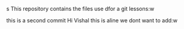 s This repository contains the files use dfor a git lessons:w


this is a second commit
Hi Vishal
this is aline we dont want to add:w

